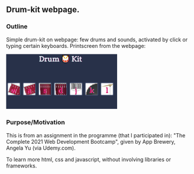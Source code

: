 ## Drum-kit webpage. 

### Outline 
Simple drum-kit on webpage: few drums and sounds, activated by click or typing certain keyboards. Printscreen from the webpage:  

<img src="https://github.com/osho81/drums/blob/main/picDrums.PNG" alt="Pic from the game" width="300"/>


### Purpose/Motivation
This is from an assignment in the programme (that I participated in): 
"The Complete 2021 Web Development Bootcamp", given by App Brewery, Angela Yu (via Udemy.com).

To learn more html, css and javascript, without involving libraries or frameworks. 
